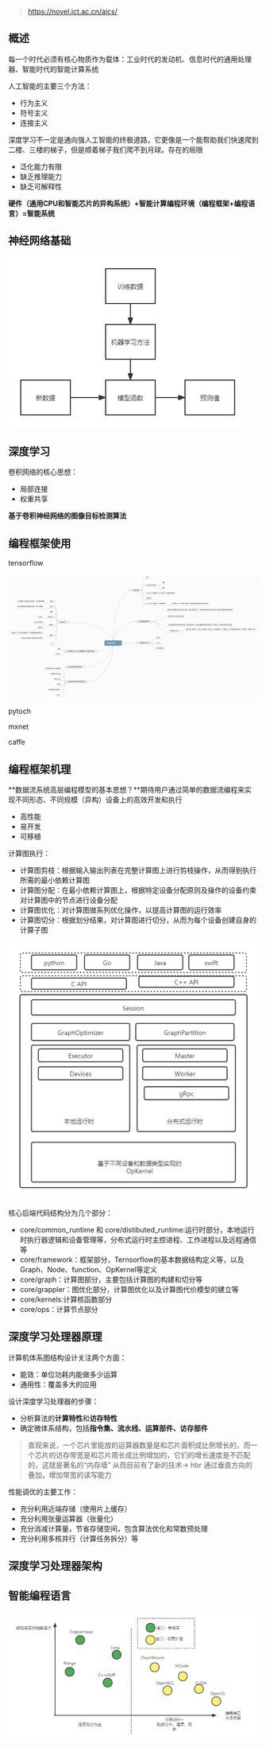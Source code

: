 > https://novel.ict.ac.cn/aics/

## 概述

每一个时代必须有核心物质作为载体：工业时代的发动机、信息时代的通用处理器、智能时代的智能计算系统

人工智能的主要三个方法：

- 行为主义
- 符号主义
- 连接主义

深度学习不一定是通向强人工智能的终极道路，它更像是一个能帮助我们快速爬到二楼、三楼的梯子，但是顺着梯子我们爬不到月球。存在的局限

- 泛化能力有限
- 缺乏推理能力
- 缺乏可解释性

**硬件（通用CPU和智能芯片的异构系统）+智能计算编程环境（编程框架+编程语言）=智能系统**



## 神经网络基础

![](../images/posts/2021-12-06-智能计算系统00.png)





## 深度学习

卷积网络的核心思想：

- 局部连接
- 权重共享

**基于卷积神经网络的图像目标检测算法**



## 编程框架使用

tensorflow

[很好的小例子]: https://mp.weixin.qq.com/s?__biz=MzA3MzI4MjgzMw==&amp;mid=2650722700&amp;idx=1&amp;sn=4e14edc4b11cda185cb0788e197118a5

![](../images/posts/2022-03-19-tensorFlow使用00.png)

pytoch

mxnet



caffe





## 编程框架机理



**数据流系统高层编程模型的基本思想？**期待用户通过简单的数据流编程来实现不同形态、不同规模（异构）设备上的高效开发和执行

- 高性能
- 易开发
- 可移植

计算图执行：

- 计算图剪枝：根据输入输出列表在完整计算图上进行剪枝操作，从而得到执行所需的最小依赖计算图
- 计算图分配：在最小依赖计算图上，根据特定设备分配原则及操作的设备约束对计算图中的节点进行设备分配
- 计算图优化：对计算图做系列优化操作，以提高计算图的运行效率
- 计算图切分：根据划分结果，对计算图进行切分，从而为每个设备创建自身的计算子图

![](../images/posts/2021-12-06-智能计算系统03.png)

核心后端代码结构分为几个部分：

- core/common_runtime 和 core/distibuted_runtime:运行时部分，本地运行时执行器逻辑和设备管理等，分布式运行时主控进程、工作进程以及远程通信等
- core/framework：框架部分，Ternsorflow的基本数据结构定义等，以及Graph、Node、function、OpKernel等定义
- core/graph：计算图部分，主要包括计算图的构建和切分等
- core/grappler：图优化部分，计算图优化以及计算图代价模型的建立等
- core/kernels:计算核函数部分
- core/ops：计算节点部分




## 深度学习处理器原理


计算机体系图结构设计关注两个方面：
+ 能效：单位功耗内能做多少运算
+ 通用性：覆盖多大的应用

设计深度学习处理器的步骤：
+ 分析算法的**计算特性**和**访存特性**
+ 确定微体系结构，包括**指令集、流水线、运算部件、访存部件**

> 直观来说，一个芯片里能放的运算器数量是和芯片面积成比例增长的，而一个芯片的访存带宽是和芯片周长成比例增加的，它们的增长速度是不匹配的，这就是著名的“内存墙”
> 从而目前有了新的技术-> hbr 通过垂直方向的叠加，增加带宽的读写能力




性能调优的主要工作：
+ 充分利用近端存储（使用片上缓存）
+ 充分利用张量运算器（张量化）
+ 充分消减计算量，节省存储空间，包含算法优化和常数预处理
+ 充分利用多核并行（计算任务拆分）等





## 深度学习处理器架构







## 智能编程语言

![](../images/posts/2021-12-06-智能计算系统02.png)

